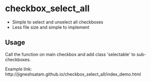 # checkbox_select_all
- Simple to select and unselect all checkboxes
- Less file size and simple to implement 

## Usage

<p>Call the function on main checkbox and add class 'selectable' to sub-checkboxes.</p>

<p>Example link: http://jigneshsatam.github.io/checkbox_select_all/index_demo.html </p>
